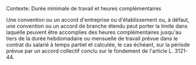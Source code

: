 Contexte: Durée minimale de travail et heures complémentaires

Une convention ou un accord d'entreprise ou d'établissement ou, à défaut, une convention ou un accord de branche étendu peut porter la limite dans laquelle peuvent être accomplies des heures complémentaires jusqu'au tiers de la durée hebdomadaire ou mensuelle de travail prévue dans le contrat du salarié à temps partiel et calculée, le cas échéant, sur la période prévue par un accord collectif conclu sur le fondement de l'article L. 3121-44.